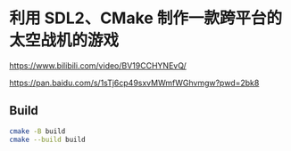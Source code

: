 # 利用 SDL2、CMake 制作一款跨平台的太空战机的游戏

https://www.bilibili.com/video/BV19CCHYNEvQ/

https://pan.baidu.com/s/1sTj6cp49sxvMWmfWGhvmgw?pwd=2bk8

## Build

```sh
cmake -B build
cmake --build build
```
